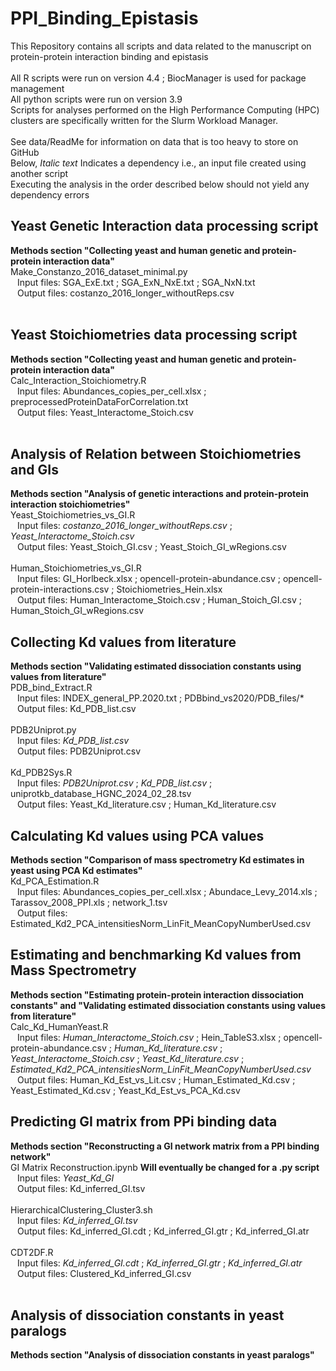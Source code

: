 # PPI_Binding_Epistasis
This Repository contains all scripts and data related to the manuscript on protein-protein interaction binding and epistasis <br>
<br>
All R scripts were run on version 4.4 ; BiocManager is used for package management <br>
All python scripts were run on version 3.9 <br>
Scripts for analyses performed on the High Performance Computing (HPC) clusters are specifically written for the Slurm Workload Manager. <br>
<br>
See data/ReadMe for information on data that is too heavy to store on GitHub <br>
Below, *Italic text* Indicates a dependency i.e., an input file created using another script <br>
Executing the analysis in the order described below should not yield any dependency errors <br>
## Yeast Genetic Interaction data processing script
**Methods section "Collecting yeast and human genetic and protein-protein interaction data"** <br>
Make_Constanzo_2016_dataset_minimal.py <br>
&ensp; Input files: SGA_ExE.txt ; SGA_ExN_NxE.txt ; SGA_NxN.txt <br>
&ensp; Output files: costanzo_2016_longer_withoutReps.csv <br>
<br>
## Yeast Stoichiometries data processing script
**Methods section "Collecting yeast and human genetic and protein-protein interaction data"** <br>
Calc_Interaction_Stoichiometry.R <br>
&ensp; Input files: Abundances_copies_per_cell.xlsx ; preprocessedProteinDataForCorrelation.txt <br>
&ensp; Output files: Yeast_Interactome_Stoich.csv <br>
<br>
## Analysis of Relation between Stoichiometries and GIs
**Methods section "Analysis of genetic interactions and protein-protein interaction stoichiometries"** <br>
Yeast_Stoichiometries_vs_GI.R <br>
&ensp; Input files: *costanzo_2016_longer_withoutReps.csv* ; *Yeast_Interactome_Stoich.csv* <br>
&ensp; Output files: Yeast_Stoich_GI.csv ; Yeast_Stoich_GI_wRegions.csv <br>
<br>
Human_Stoichiometries_vs_GI.R <br>
&ensp; Input files: GI_Horlbeck.xlsx ; opencell-protein-abundance.csv ; opencell-protein-interactions.csv ; Stoichiometries_Hein.xlsx <br>
&ensp; Output files: Human_Interactome_Stoich.csv ; Human_Stoich_GI.csv ; Human_Stoich_GI_wRegions.csv <br>
## Collecting Kd values from literature
**Methods section "Validating estimated dissociation constants using values from literature"**
<br>
PDB_bind_Extract.R <br>
&ensp; Input files: INDEX_general_PP.2020.txt ; PDBbind_vs2020/PDB_files/* <br>
&ensp; Output files: Kd_PDB_list.csv <br>
<br>
PDB2Uniprot.py <br>
&ensp; Input files: *Kd_PDB_list.csv* <br>
&ensp; Output files: PDB2Uniprot.csv <br>
<br>
Kd_PDB2Sys.R <br>
&ensp; Input files: *PDB2Uniprot.csv* ; *Kd_PDB_list.csv* ; uniprotkb_database_HGNC_2024_02_28.tsv <br>
&ensp; Output files: Yeast_Kd_literature.csv ; Human_Kd_literature.csv <br>
## Calculating Kd values using PCA values
**Methods section "Comparison of mass spectrometry Kd estimates in yeast using PCA Kd estimates"** <br>
Kd_PCA_Estimation.R <br>
&ensp; Input files: Abundances_copies_per_cell.xlsx ; Abundace_Levy_2014.xls ; Tarassov_2008_PPI.xls ; network_1.tsv <br>
&ensp; Output files: Estimated_Kd2_PCA_intensitiesNorm_LinFit_MeanCopyNumberUsed.csv <br>
## Estimating and benchmarking Kd values from Mass Spectrometry 
**Methods section "Estimating protein-protein interaction dissociation constants" and "Validating estimated dissociation constants using values from literature"**
<br>
Calc_Kd_HumanYeast.R <br>
&ensp; Input files: *Human_Interactome_Stoich.csv* ; Hein_TableS3.xlsx ; opencell-protein-abundance.csv ; *Human_Kd_literature.csv* ; *Yeast_Interactome_Stoich.csv* ; *Yeast_Kd_literature.csv* ; *Estimated_Kd2_PCA_intensitiesNorm_LinFit_MeanCopyNumberUsed.csv* <br>
&ensp; Output files: Human_Kd_Est_vs_Lit.csv ; Human_Estimated_Kd.csv ; Yeast_Estimated_Kd.csv ; Yeast_Kd_Est_vs_PCA_Kd.csv <br>
## Predicting GI matrix from PPi binding data
**Methods section "Reconstructing a GI network matrix from a PPI binding network"** <br>
GI Matrix Reconstruction.ipynb **Will eventually be changed for a .py script** <br>
&ensp; Input files: *Yeast_Kd_GI* <br>
&ensp; Output files: Kd_inferred_GI.tsv <br>
<br>
HierarchicalClustering_Cluster3.sh <br>
&ensp; Input files: *Kd_inferred_GI.tsv* <br>
&ensp; Output files: Kd_inferred_GI.cdt ; Kd_inferred_GI.gtr ; Kd_inferred_GI.atr <br>
<br>
CDT2DF.R <br>
&ensp; Input files: *Kd_inferred_GI.cdt* ; *Kd_inferred_GI.gtr* ; *Kd_inferred_GI.atr* <br>
&ensp; Output files: Clustered_Kd_inferred_GI.csv <br>
<br>
## Analysis of dissociation constants in yeast paralogs
**Methods section "Analysis of dissociation constants in yeast paralogs"** <br>
